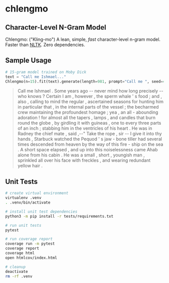 # chlengmo

## Character-Level N-Gram Model

Chlengmo: ("Kling-mo") A lean, simple, _fast_ character-level n-gram model. Faster than [NLTK](https://www.nltk.org/api/nltk.lm.html). Zero dependencies.

## Sample Usage

```python
# 15-gram model trained on Moby Dick
text = "Call me Ishmael..."
Chlengmo(n=15).fit(text).generate(length=981, prompt="Call me ", seed=42)
```

> Call me Ishmael . Some years ago -- never mind how long precisely -- who knows ? Certain I am , however , the sperm whale \' s food ; and , also , calling to mind the regular , ascertained seasons for hunting him in particular that , in the internal parts of the vessel ; the becharmed crew maintaining the profoundest homage ; yea , an all - abounding adoration ! for almost all the tapers , lamps , and candles that burn round the globe , by girdling it with guineas , one to every three parts of an inch ; stabbing him in the ventricles of his heart . He was in Radney the chief mate , said ,--" Take the rope , sir -- I give it into thy hands , Starbuck watched the Pequod \' s jaw - bone tiller had several times descended from heaven by the way of this fire - ship on the sea . A short space elapsed , and up into this noiselessness came Ahab alone from his cabin . He was a small , short , youngish man , sprinkled all over his face with freckles , and wearing redundant yellow hair .

## Unit Tests

```bash
# create virtual environment
virtualenv .venv
. .venv/bin/activate

# install unit test dependencies
python3 -m pip install -r tests/requirements.txt

# run unit tests
pytest

# run coverage report
coverage run -m pytest
coverage report
coverage html
open htmlcov/index.html

# cleanup
deactivate
rm -rf .venv
```
